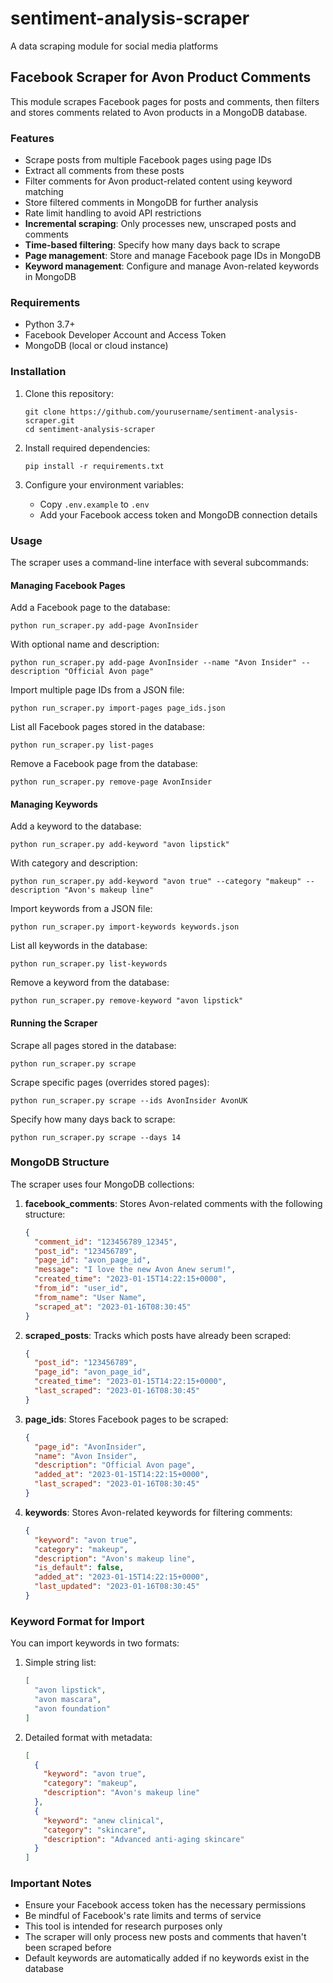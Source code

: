 # sentiment-analysis-scraper
A data scraping module for social media platforms

## Facebook Scraper for Avon Product Comments

This module scrapes Facebook pages for posts and comments, then filters and stores comments related to Avon products in a MongoDB database.

### Features

- Scrape posts from multiple Facebook pages using page IDs
- Extract all comments from these posts
- Filter comments for Avon product-related content using keyword matching
- Store filtered comments in MongoDB for further analysis
- Rate limit handling to avoid API restrictions
- **Incremental scraping**: Only processes new, unscraped posts and comments
- **Time-based filtering**: Specify how many days back to scrape
- **Page management**: Store and manage Facebook page IDs in MongoDB
- **Keyword management**: Configure and manage Avon-related keywords in MongoDB

### Requirements

- Python 3.7+
- Facebook Developer Account and Access Token
- MongoDB (local or cloud instance)

### Installation

1. Clone this repository:
   ```
   git clone https://github.com/yourusername/sentiment-analysis-scraper.git
   cd sentiment-analysis-scraper
   ```

2. Install required dependencies:
   ```
   pip install -r requirements.txt
   ```

3. Configure your environment variables:
   - Copy `.env.example` to `.env`
   - Add your Facebook access token and MongoDB connection details

### Usage

The scraper uses a command-line interface with several subcommands:

#### Managing Facebook Pages

Add a Facebook page to the database:
```
python run_scraper.py add-page AvonInsider
```

With optional name and description:
```
python run_scraper.py add-page AvonInsider --name "Avon Insider" --description "Official Avon page"
```

Import multiple page IDs from a JSON file:
```
python run_scraper.py import-pages page_ids.json
```

List all Facebook pages stored in the database:
```
python run_scraper.py list-pages
```

Remove a Facebook page from the database:
```
python run_scraper.py remove-page AvonInsider
```

#### Managing Keywords

Add a keyword to the database:
```
python run_scraper.py add-keyword "avon lipstick"
```

With category and description:
```
python run_scraper.py add-keyword "avon true" --category "makeup" --description "Avon's makeup line"
```

Import keywords from a JSON file:
```
python run_scraper.py import-keywords keywords.json
```

List all keywords in the database:
```
python run_scraper.py list-keywords
```

Remove a keyword from the database:
```
python run_scraper.py remove-keyword "avon lipstick"
```

#### Running the Scraper

Scrape all pages stored in the database:
```
python run_scraper.py scrape
```

Scrape specific pages (overrides stored pages):
```
python run_scraper.py scrape --ids AvonInsider AvonUK
```

Specify how many days back to scrape:
```
python run_scraper.py scrape --days 14
```

### MongoDB Structure

The scraper uses four MongoDB collections:

1. **facebook_comments**: Stores Avon-related comments with the following structure:
   ```json
   {
     "comment_id": "123456789_12345",
     "post_id": "123456789",
     "page_id": "avon_page_id",
     "message": "I love the new Avon Anew serum!",
     "created_time": "2023-01-15T14:22:15+0000",
     "from_id": "user_id",
     "from_name": "User Name",
     "scraped_at": "2023-01-16T08:30:45"
   }
   ```

2. **scraped_posts**: Tracks which posts have already been scraped:
   ```json
   {
     "post_id": "123456789",
     "page_id": "avon_page_id",
     "created_time": "2023-01-15T14:22:15+0000",
     "last_scraped": "2023-01-16T08:30:45"
   }
   ```

3. **page_ids**: Stores Facebook pages to be scraped:
   ```json
   {
     "page_id": "AvonInsider",
     "name": "Avon Insider",
     "description": "Official Avon page",
     "added_at": "2023-01-15T14:22:15+0000",
     "last_scraped": "2023-01-16T08:30:45"
   }
   ```

4. **keywords**: Stores Avon-related keywords for filtering comments:
   ```json
   {
     "keyword": "avon true",
     "category": "makeup",
     "description": "Avon's makeup line",
     "is_default": false,
     "added_at": "2023-01-15T14:22:15+0000",
     "last_updated": "2023-01-16T08:30:45"
   }
   ```

### Keyword Format for Import

You can import keywords in two formats:

1. Simple string list:
   ```json
   [
     "avon lipstick",
     "avon mascara",
     "avon foundation"
   ]
   ```

2. Detailed format with metadata:
   ```json
   [
     {
       "keyword": "avon true",
       "category": "makeup",
       "description": "Avon's makeup line"
     },
     {
       "keyword": "anew clinical",
       "category": "skincare",
       "description": "Advanced anti-aging skincare"
     }
   ]
   ```

### Important Notes

- Ensure your Facebook access token has the necessary permissions
- Be mindful of Facebook's rate limits and terms of service
- This tool is intended for research purposes only
- The scraper will only process new posts and comments that haven't been scraped before
- Default keywords are automatically added if no keywords exist in the database
